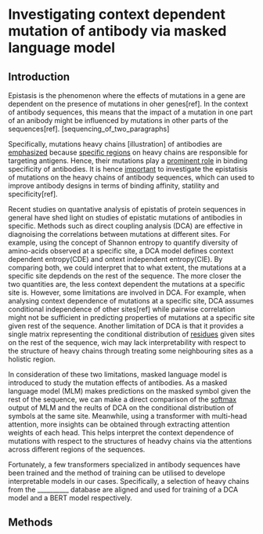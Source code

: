 # Investigating context dependent mutation of antibody via masked language model

## Introduction

Epistasis is the phenomenon where the effects of mutations in a gene are dependent on the presence of mutations in oher genes[ref]. In the context of antibody sequences, this means that the impact of a mutation in one part of an anibody might be influenced by mutations in other parts of the sequences[ref]. [sequencing_of_two_paragraphs]

Specifically, mutations heavy chains [illustration] of antibodies are <u>emphasized</u> because <u>specific regions</u> on heavy chains are responsible for targeting antigens. Hence, their mutations play a <u>prominent role</u> in binding specificity of antibodies. It is hence <u>important</u> to investigate the epistatisis of mutations on the heavy chains of antibody sequences, which can used to improve antibody designs in terms of binding affinity, statility and specificity[ref].
<!-- 重写 epistasis 对 antibody affinity 的影响 -->
Recent studies on quantative analysis of epistatis of protein sequences in general have shed light on studies of epistatic mutations of antibodies in specific. Methods such as direct coupling analysis (DCA) are effective in diagnoising the correlations between mutations at different sites. For example, using the concept of Shannon entropy to quantify diversity of amino-acids observed at a specific site, a DCA model defines context dependent entropy(CDE) and ontext independent entropy(CIE). By comparing both, we could interpret that to what extent, the mutations at a specific site depdends on the rest of the sequence. The more closer the two quantities are, the less context dependent the mutations at a specific site is. <!-- 把这句话改 formal -->
However, some limitations are involved in DCA. For example, when analysing context dependence of mutations at a specific site, DCA assumes conditional independence of other sites[ref] while pairwise correlation might not be sufficient in predicting properties of mutations at a specific site given rest of the sequence. Another limitation of DCA is that it provides a single matrix representing the conditional distribution of <u>residues</u> given sites on the rest of the sequence, wich may lack interpretability with respect to the structure of heavy chains through treating some neighbouring sites as a holistic region.

In consideration of these two limitations, masked language model is introduced to study the mutation effects of antibodies. As a masked language model (MLM) makes predictions on the masked symbol given the rest of the sequence, we can make a direct comparison of the <u>softmax</u> output of MLM and the reults of DCA on the conditional distribution of symbols at the same site. Meanwhile, using a transformer with multi-head attention, more insights can be obtained through extracting attention weights of each head. This helps interpret the context dependence of mutations with respect to the structures of headvy chains via the attentions across different regions of the sequences.
<!-- 还是加一两句 transformeer 的介绍 -->

Fortunately, a few transformers specialized in antibody sequences have been trained and the method of training can be utilised to develope interpretable models in our cases. Specifically, a selection of heavy chains from the __________ database are aligned and used for training of a DCA model and a BERT model respectively. <!-- 介绍 bert -->

## Methods
 
